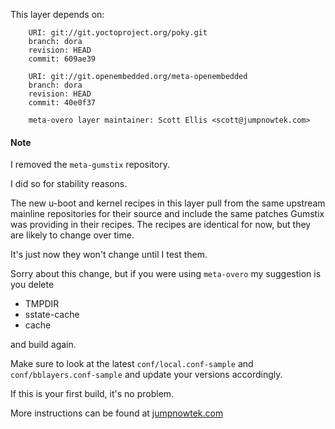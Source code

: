 This layer depends on:

        URI: git://git.yoctoproject.org/poky.git
        branch: dora
        revision: HEAD
        commit: 609ae39 

        URI: git://git.openembedded.org/meta-openembedded
        branch: dora
        revision: HEAD
        commit: 40e0f37 

        meta-overo layer maintainer: Scott Ellis <scott@jumpnowtek.com>

#### Note

I removed the `meta-gumstix` repository.

I did so for stability reasons.

The new u-boot and kernel recipes in this layer pull from the same upstream
mainline repositories for their source and include the same patches Gumstix
was providing in their recipes. The recipes are identical for now, but they
are likely to change over time.

It's just now they won't change until I test them.

Sorry about this change, but if you were using `meta-overo` my
suggestion is you delete

* TMPDIR
* sstate-cache
* cache

and build again.

Make sure to look at the latest `conf/local.conf-sample` and
`conf/bblayers.conf-sample` and update your versions accordingly.

If this is your first build, it's no problem.

More instructions can be found at [jumpnowtek.com][overo-yocto-build]

[overo-yocto-build]: http://www.jumpnowtek.com/gumstix/overo/Overo-Systems-with-Yocto.html

